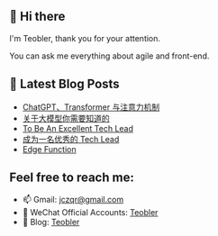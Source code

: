 ## 👋 Hi there

I'm Teobler, thank you for your attention.

You can ask me everything about agile and front-end.

## 📕 Latest Blog Posts
<!-- BLOG-POST-LIST:START -->
- [ChatGPT、Transformer 与注意力机制](https://teobler.com/posts/20240421-chatgpt-attention-and-transformer)
- [关于大模型你需要知道的](https://teobler.com/posts/20240402-what-you-need-to-know-about-llm)
- [To Be An Excellent Tech Lead](https://teobler.com/posts/20221213-to-be-an-excellent-tech-lead)
- [成为一名优秀的 Tech Lead](https://teobler.com/posts/20221209-to-be-an-excellent-tech-lead)
- [Edge Function](https://teobler.com/posts/20221128-edge-function)
<!-- BLOG-POST-LIST:END -->

## Feel free to reach me:

- 📫 Gmail: jczqr@gmail.com
- 💬 WeChat Official Accounts: [Teobler](https://teobler.com/shanyuan.jpeg)
- 🔭 Blog: [Teobler](https://teobler.com)
